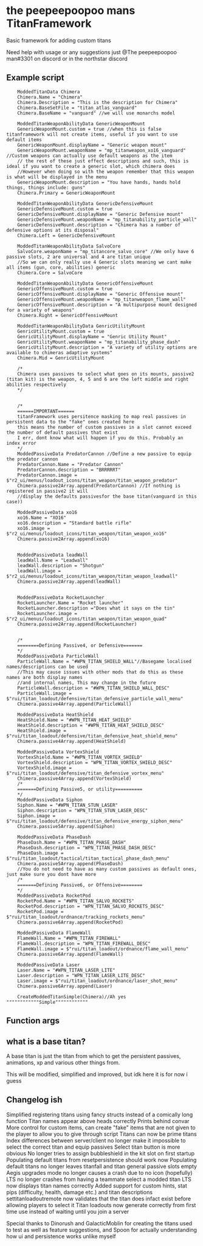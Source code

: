 the peepeepoopoo mans TitanFramework
==
Basic framework for adding custom titans


Need help with usage or any suggestions just @The peepeepoopoo man#3301 on discord or in the northstar discord


Example script
--
```
	ModdedTitanData Chimera
	Chimera.Name = "Chimera"
	Chimera.Description = "This is the description for Chimera"
	Chimera.BaseSetFile = "titan_atlas_vanguard"
	Chimera.BaseName = "vanguard" //we will use monarchs model

	ModdedTitanWeaponAbilityData GenericWeaponMount
	GenericWeaponMount.custom = true //when this is false titanframework will not create items, useful if you want to use default items
	GenericWeaponMount.displayName = "Generic weapon mount"
	GenericWeaponMount.weaponName = "mp_titanweapon_xo16_vanguard" //Custom weapons can actually use default weapons as the item
    // the rest of these just effect descriptions and such, this is ideal if you want to create a generic slot, which chimera does
    //However when doing so with the weapon remember that this weapon is what will be displayed in the menu
	GenericWeaponMount.description = "You have hands, hands hold things, things include: guns"
	Chimera.Primary = GenericWeaponMount

	ModdedTitanWeaponAbilityData GenericDefensiveMount
	GenericDefensiveMount.custom = true
	GenericDefensiveMount.displayName = "Generic Defensive mount"
	GenericDefensiveMount.weaponName = "mp_titanability_particle_wall"
	GenericDefensiveMount.description = "Chimera has a number of defensive options at its disposal"
	Chimera.Left = GenericDefensiveMount

	ModdedTitanWeaponAbilityData SalvoCore
	SalvoCore.weaponName = "mp_titancore_salvo_core" //We only have 6 passive slots, 2 are universal and 4 are titan unique
    //So we can only really use 4 Generic slots meaning we cant make all items (gun, core, abilities) generic 
	Chimera.Core = SalvoCore

	ModdedTitanWeaponAbilityData GenericOffensiveMount
	GenericOffensiveMount.custom = true
	GenericOffensiveMount.displayName = "Generic Offensive mount"
	GenericOffensiveMount.weaponName = "mp_titanweapon_flame_wall"
	GenericOffensiveMount.description = "A multipurpose mount designed for a variety of weapons"
	Chimera.Right = GenericOffensiveMount

	ModdedTitanWeaponAbilityData GenricUtilityMount
	GenricUtilityMount.custom = true
	GenricUtilityMount.displayName = "Genric Utility Mount"
	GenricUtilityMount.weaponName = "mp_titanability_phase_dash"
	GenricUtilityMount.description = "A variety of utility options are available to chimeras adaptive systems"
	Chimera.Mid = GenricUtilityMount

    /*
    Chimera uses passives to select what goes on its mounts, passive2 (titan kit) is the weapon, 4, 5 and 6 are the left middle and right abilities respectively
    */


    /*
    ======IMPORTANT======
    titanFramework uses persitence masking to map real passives in persistent data to the "fake" ones created here
    this means the number of custom passives in a slot cannot exceed the number of default passives that exist
    I err, dont know what will happen if you do this. Probably an index error 
    */
    ModdedPassiveData PredatorCannon //Define a new passive to equip the predator cannon
    PredatorCannon.Name = "Predator Cannon"
    PredatorCannon.description = "BRRRRRT"
    PredatorCannon.image = $"r2_ui/menus/loadout_icons/titan_weapon/titan_weapon_predator"
    Chimera.passive2Array.append(PredatorCannon) //If nothing is registered in passive2 it will 
    //display the defaults passivesfor the base titan(vanguard in this case))

    ModdedPassiveData xo16
    xo16.Name = "XO16"
    xo16.description = "Standard battle rifle"
    xo16.image = $"r2_ui/menus/loadout_icons/titan_weapon/titan_weapon_xo16"
    Chimera.passive2Array.append(xo16)


    ModdedPassiveData leadWall
    leadWall.Name = "Leadwall"
    leadWall.description = "Shotgun"
    leadWall.image = $"r2_ui/menus/loadout_icons/titan_weapon/titan_weapon_leadwall"
    Chimera.passive2Array.append(leadWall)


    ModdedPassiveData RocketLauncher
    RocketLauncher.Name = "Rocket launcher"
    RocketLauncher.description ="Does what it says on the tin"
    RocketLauncher.image = $"r2_ui/menus/loadout_icons/titan_weapon/titan_weapon_quad"
    Chimera.passive2Array.append(RocketLauncher)


    /*
    ========Defining Passive4, or Defensive=======
    */
	ModdedPassiveData ParticleWall
	ParticleWall.Name = "#WPN_TITAN_SHIELD_WALL"//Basegame localised names/descriptions can be used
	//This may cause issues with other mods that do this as these names are both display names
	//and internal names, This may change in the future 
	ParticleWall.description = "#WPN_TITAN_SHIELD_WALL_DESC" 
	ParticleWall.image = $"rui/titan_loadout/defensive/titan_defensive_particle_wall_menu"
	Chimera.passive4Array.append(ParticleWall)

	ModdedPassiveData HeatShield
	HeatShield.Name = "#WPN_TITAN_HEAT_SHIELD"
	HeatShield.description = "#WPN_TITAN_HEAT_SHIELD_DESC"
	HeatShield.image = $"rui/titan_loadout/defensive/titan_defensive_heat_shield_menu"
	Chimera.passive4Array.append(HeatShield)

	ModdedPassiveData VortexShield
	VortexShield.Name = "#WPN_TITAN_VORTEX_SHIELD"
	VortexShield.description = "WPN_TITAN_VORTEX_SHIELD_DESC"
	VortexShield.image = $"rui/titan_loadout/defensive/titan_defensive_vortex_menu"
	Chimera.passive4Array.append(VortexShield)
    /*
    =======Defining Passive5, or utility==========
    */
	ModdedPassiveData Siphon
	Siphon.Name = "#WPN_TITAN_STUN_LASER"
	Siphon.description = "WPN_TITAN_STUN_LASER_DESC"
	Siphon.image = $"rui/titan_loadout/defensive/titan_defensive_energy_siphon_menu"
	Chimera.passive5Array.append(Siphon)

	ModdedPassiveData PhaseDash
	PhaseDash.Name = "#WPN_TITAN_PHASE_DASH"
	PhaseDash.description = "WPN_TITAN_PHASE_DASH_DESC"
	PhaseDash.image = $"rui/titan_loadout/tactical/titan_tactical_phase_dash_menu"
	Chimera.passive5Array.append(PhaseDash)
	//You do not need to have as many custom passives as default ones, just make sure you dont have more
	/*
	=======Defining Passive6, or Offensive========
	*/
	ModdedPassiveData RocketPod
	RocketPod.Name = "#WPN_TITAN_SALVO_ROCKETS"
	RocketPod.description = "WPN_TITAN_SALVO_ROCKETS_DESC"
	RocketPod.image = $"rui/titan_loadout/ordnance/tracking_rockets_menu"
	Chimera.passive6Array.append(RocketPod)

	ModdedPassiveData FlameWall
	FlameWall.Name = "#WPN_TITAN_FIREWALL"
	FlameWall.description = "WPN_TITAN_FIREWALL_DESC"
	FlameWall.image = $"rui/titan_loadout/ordnance/flame_wall_menu"
	Chimera.passive6Array.append(FlameWall)
	
	ModdedPassiveData Laser
	Laser.Name = "#WPN_TITAN_LASER_LITE"
	Laser.description = "WPN_TITAN_LASER_LITE_DESC"
	Laser.image = $"rui/titan_loadout/ordnance/laser_shot_menu"
	Chimera.passive6Array.append(Laser)

	CreateModdedTitanSimple(Chimera)//Ah yes """"""""""""Simple""""""""""""
```
Function args
--
what is a base titan?
-----
A base titan is just the titan from which to get the persistent passives, animations, xp and various other things from.

This will be modified, simplified and improved, but idk here it is for now i guess 

Changelog ish
-------


Simplified registering titans using fancy structs instead of a comically long function
Titan names appear above heads correctly
Prints behind convar
More control for custom items, can create "fake" items that are not given to the player to allow you to give through script
Titans can now be prime titans
Index differences between server/client no longer make it impossible to select the correct titan and equip passives
Select titan button is more obvious
No longer tries to assign bubbleshield in the kit slot on first startup
Populating default titans from resetpersistence should work now
Populating default titans no longer leaves titanfall and titan general passive slots empty
Aegis upgrades mode no longer causes a crash due to no icon (hopefully)
LTS no longer crashes from having a teammate select a modded titan
LTS now displays titan names correctly 
Added support for custom hints, stat pips (difficulty, health, damage etc.) and titan descriptions
settitanloadoutremote now validates that the titan does infact exist before allowing players to select it
Titan loadouts now generate correctly from first time use instead of waiting until you join a server

Special thanks to Dinorush and GalacticMoblin for creating the titans used to test as well as feature suggestions, and Spoon for actually understanding how ui and persistence works unlike myself 